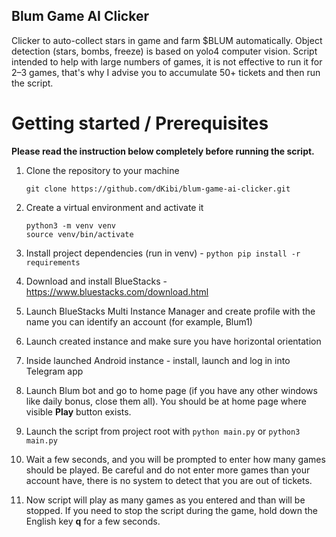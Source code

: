 ## Blum Game AI Clicker
Clicker to auto-collect stars in game and farm $BLUM automatically. Object detection (stars, bombs, freeze) is based on yolo4 computer vision.
Script intended to help with large numbers of games, it is not effective to run it for 2–3 games, that's why I advise you to accumulate 50+ tickets and then run the script.

# Getting started / Prerequisites
**Please read the instruction below completely before running the script.**

1. Clone the repository to your machine
    ```shell
    git clone https://github.com/dKibi/blum-game-ai-clicker.git
    ```

2. Create a virtual environment and activate it
    ```shell
    python3 -m venv venv
    source venv/bin/activate
    ```

3. Install project dependencies (run in venv) -
    `python pip install -r requirements`

4. Download and install BlueStacks - https://www.bluestacks.com/download.html

5. Launch BlueStacks Multi Instance Manager and create profile with the name you can identify an account (for example, Blum1)
6. Launch created instance and make sure you have horizontal orientation
7. Inside launched Android instance - install, launch and log in into Telegram app
8. Launch Blum bot and go to home page (if you have any other windows like daily bonus, close them all). You should be at home page where visible **Play** button exists.
9. Launch the script from project root with `python main.py` or `python3 main.py`
10. Wait a few seconds, and you will be prompted to enter how many games should be played. Be careful and do not enter more games than your account have, there is no system to detect that you are out of tickets.
11. Now script will play as many games as you entered and than will be stopped. If you need to stop the script during the game, hold down the English key **q** for a few seconds.